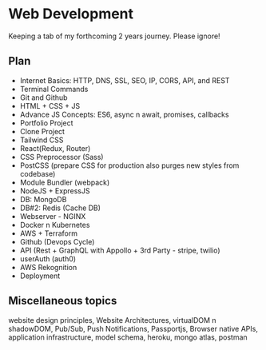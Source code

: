 # Web Development
Keeping a tab of my forthcoming 2 years journey. Please ignore!

## Plan
- Internet Basics: HTTP, DNS, SSL, SEO, IP, CORS, API, and REST
- Terminal Commands
- Git and Github
- HTML + CSS + JS
- Advance JS Concepts: ES6, async n await, promises, callbacks
- Portfolio Project
- Clone Project
- Tailwind CSS
- React(Redux, Router)
- CSS Preprocessor (Sass)
- PostCSS (prepare CSS for production also purges new styles from codebase)
- Module Bundler (webpack)
- NodeJS + ExpressJS
- DB: MongoDB
- DB#2: Redis (Cache DB)
- Webserver - NGINX
- Docker n Kubernetes
- AWS + Terraform
- Github (Devops Cycle)
- API (Rest + GraphQL with Appollo + 3rd Party - stripe, twilio)
- userAuth (auth0)
- AWS Rekognition
- Deployment

## Miscellaneous topics
website design principles, Website Architectures, virtualDOM n shadowDOM, Pub/Sub, Push Notifications, Passportjs, Browser native APIs, application infrastructure, model schema, heroku, mongo atlas, postman
